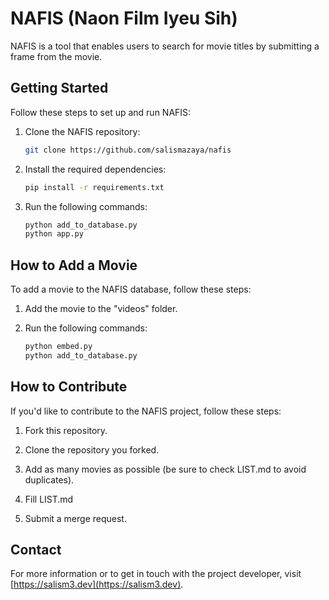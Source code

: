 # NAFIS (Naon Film Iyeu Sih)

NAFIS is a tool that enables users to search for movie titles by submitting a frame from the movie.

## Getting Started

Follow these steps to set up and run NAFIS:

1. Clone the NAFIS repository:

   ```bash
   git clone https://github.com/salismazaya/nafis
   ```

2. Install the required dependencies:

   ```bash
   pip install -r requirements.txt
   ```

3. Run the following commands:

   ```bash
   python add_to_database.py
   python app.py
   ```

## How to Add a Movie

To add a movie to the NAFIS database, follow these steps:

1. Add the movie to the "videos" folder.

2. Run the following commands:

   ```bash
   python embed.py
   python add_to_database.py
   ```

## How to Contribute

If you'd like to contribute to the NAFIS project, follow these steps:

1. Fork this repository.

2. Clone the repository you forked.

3. Add as many movies as possible (be sure to check LIST.md to avoid duplicates).

4. Fill LIST.md

4. Submit a merge request.

## Contact

For more information or to get in touch with the project developer, visit [https://salism3.dev](https://salism3.dev).